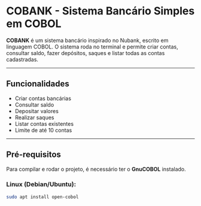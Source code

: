 # COBANK - Sistema Bancário Simples em COBOL

**COBANK** é um sistema bancário inspirado no Nubank, escrito em linguagem COBOL. O sistema roda no terminal e permite criar contas, consultar saldo, fazer depósitos, saques e listar todas as contas cadastradas.

---

## Funcionalidades

- Criar contas bancárias
- Consultar saldo
- Depositar valores
- Realizar saques
- Listar contas existentes
- Limite de até 10 contas

---

## Pré-requisitos

Para compilar e rodar o projeto, é necessário ter o **GnuCOBOL** instalado.

### Linux (Debian/Ubuntu):
```bash
sudo apt install open-cobol
